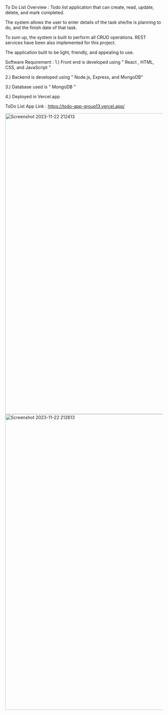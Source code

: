 To Do List
Overview :
Todo list application that can create, read, update, delete, and mark completed.

The system allows the user to enter details of the task she/he is planning to do, and the finish date of that task.

To sum up, the system is built to perform all CRUD operations. REST services have been also implemented for this project.

The application built to be light, friendly, and appealing to use.

Software Requirement :
1.) Front end is developed using " React , HTML, CSS, and JavaScript "

2.) Backend is developed using " Node.js, Express, and MongoDB"

3.) Database used is " MongoDB " 

4.) Deployed in Vercel.app

ToDo List App Link : https://todo-app-group13.vercel.app/

<img width="960" alt="Screenshot 2023-11-22 212413" src="https://github.com/KAVIENA/NM-LICET-IT-GROUP13/assets/93927638/5c3752f6-45d1-4193-92d9-469a371da7ac">

<img width="944" alt="Screenshot 2023-11-22 212613" src="https://github.com/KAVIENA/NM-LICET-IT-GROUP13/assets/93927638/c6eb4fee-8d23-41f8-a67d-eb419fad6fac">




